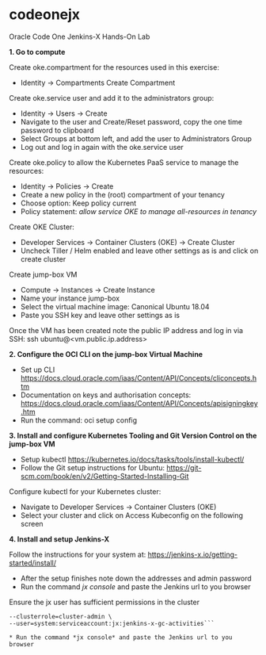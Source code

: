 # codeonejx
Oracle Code One Jenkins-X Hands-On Lab

<b>1. Go to compute</b>

Create oke.compartment for the resources used in this exercise:
 * Identity -> Compartments Create Compartment

Create oke.service user and add it to the administrators group:
 * Identity -> Users -> Create
 * Navigate to the user and Create/Reset password, copy the one time password to clipboard
 * Select Groups at bottom left, and add the user to Administrators Group
 * Log out and log in again with the oke.service user

Create oke.policy to allow the Kubernetes PaaS service to manage the resources:
 * Identity -> Policies -> Create
 * Create a new policy in the (root) compartment of your tenancy
 * Choose option: Keep policy current
 * Policy statement: *allow service OKE to manage all-resources in tenancy*

Create OKE Cluster:
 * Developer Services -> Container Clusters (OKE) -> Create Cluster
 * Uncheck Tiller / Helm enabled and leave other settings as is and click on create cluster
 
Create jump-box VM
 * Compute -> Instances -> Create Instance
 * Name your instance jump-box
 * Select the virtual machine image: Canonical Ubuntu 18.04
 * Paste you SSH key and leave other settings as is

Once the VM has been created note the public IP address and log in via SSH: ssh ubuntu@<vm.public.ip.address>

<b>2. Configure the OCI CLI on the jump-box Virtual Machine</b>

 * Set up CLI https://docs.cloud.oracle.com/iaas/Content/API/Concepts/cliconcepts.htm
 * Documentation on keys and authorisation concepts: https://docs.cloud.oracle.com/iaas/Content/API/Concepts/apisigningkey.htm
 * Run the command: oci setup config
 
<b>3. Install and configure Kubernetes Tooling and Git Version Control on the jump-box VM</b>

 * Setup kubectl https://kubernetes.io/docs/tasks/tools/install-kubectl/
 * Follow the Git setup instructions for Ubuntu: https://git-scm.com/book/en/v2/Getting-Started-Installing-Git
 
 Configure kubectl for your Kubernetes cluster:
 * Navigate to Developer Services -> Container Clusters (OKE)
 * Select your cluster and click on Access Kubeconfig on the following screen
 
<b>4. Install and setup Jenkins-X</b>

Follow the instructions for your system at: https://jenkins-x.io/getting-started/install/
 * After the setup finishes note down the addresses and admin password
 * Run the command *jx console* and paste the Jenkins url to you browser

Ensure the jx user has sufficient permissions in the cluster
```kubectl create clusterrolebinding cluster-adm \
--clusterrole=cluster-admin \
--user=system:serviceaccount:jx:jenkins-x-gc-activities```

* Run the command *jx console* and paste the Jenkins url to you browser


